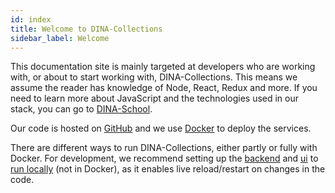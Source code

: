 ```yaml
---
id: index
title: Welcome to DINA-Collections
sidebar_label: Welcome
---
```


This documentation site is mainly targeted at developers who are working with,
or about to start working with, DINA-Collections. This means we assume the
reader has knowledge of Node, React, Redux and more. If you need to learn more
about JavaScript and the technologies used in our stack, you can go to
[DINA-School](https://github.com/DINA-Web/dina-school).

Our code is hosted on [GitHub](https://github.com/DINA-Web/dina-collections) and
we use [Docker](https://www.docker.com/) to deploy the services.

There are different ways to run DINA-Collections, either partly or fully with
Docker. For development, we recommend setting up the
[backend](./packages/backend/index.md) and [ui](./packages/ui/index.md) to
[run locally](./setup/setup-locally-for-development.md) (not in Docker), as it
enables live reload/restart on changes in the code.
